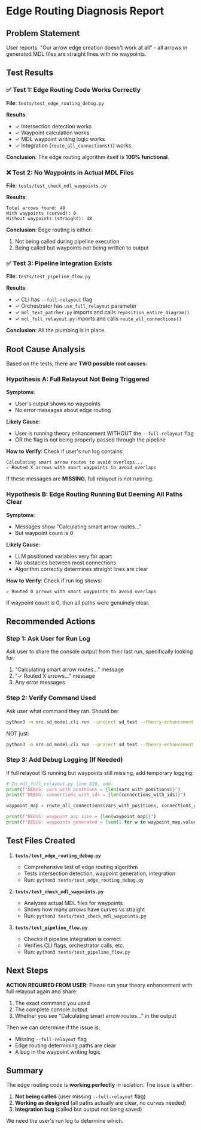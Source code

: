 # Edge Routing Diagnosis Report

## Problem Statement
User reports: "Our arrow edge creation doesn't work at all" - all arrows in generated MDL files are straight lines with no waypoints.

## Test Results

### ✅ Test 1: Edge Routing Code Works Correctly
**File**: `tests/test_edge_routing_debug.py`

**Results**:
- ✓ Intersection detection works
- ✓ Waypoint calculation works
- ✓ MDL waypoint writing logic works
- ✓ Integration (`route_all_connections()`) works

**Conclusion**: The edge routing algorithm itself is **100% functional**.

### ❌ Test 2: No Waypoints in Actual MDL Files
**File**: `tests/test_check_mdl_waypoints.py`

**Results**:
```
Total arrows found: 48
With waypoints (curved): 0
Without waypoints (straight): 48
```

**Conclusion**: Edge routing is either:
1. Not being called during pipeline execution
2. Being called but waypoints not being written to output

### ✅ Test 3: Pipeline Integration Exists
**File**: `tests/test_pipeline_flow.py`

**Results**:
- ✓ CLI has `--full-relayout` flag
- ✓ Orchestrator has `use_full_relayout` parameter
- ✓ `mdl_text_patcher.py` imports and calls `reposition_entire_diagram()`
- ✓ `mdl_full_relayout.py` imports and calls `route_all_connections()`

**Conclusion**: All the plumbing is in place.

## Root Cause Analysis

Based on the tests, there are **TWO possible root causes**:

### Hypothesis A: Full Relayout Not Being Triggered
**Symptoms**:
- User's output shows no waypoints
- No error messages about edge routing

**Likely Cause**:
- User is running theory enhancement WITHOUT the `--full-relayout` flag
- OR the flag is not being properly passed through the pipeline

**How to Verify**:
Check if user's run log contains:
```
Calculating smart arrow routes to avoid overlaps...
✓ Routed X arrows with smart waypoints to avoid overlaps
```

If these messages are **MISSING**, full relayout is not running.

### Hypothesis B: Edge Routing Running But Deeming All Paths Clear
**Symptoms**:
- Messages show "Calculating smart arrow routes..."
- But waypoint count is 0

**Likely Cause**:
- LLM positioned variables very far apart
- No obstacles between most connections
- Algorithm correctly determines straight lines are clear

**How to Verify**:
Check if run log shows:
```
✓ Routed 0 arrows with smart waypoints to avoid overlaps
```

If waypoint count is 0, then all paths were genuinely clear.

## Recommended Actions

### Step 1: Ask User for Run Log
Ask user to share the console output from their last run, specifically looking for:
1. "Calculating smart arrow routes..." message
2. "✓ Routed X arrows..." message
3. Any error messages

### Step 2: Verify Command Used
Ask user what command they ran. Should be:
```bash
python3 -m src.sd_model.cli run --project sd_test --theory-enhancement --full-relayout
```

NOT just:
```bash
python3 -m src.sd_model.cli run --project sd_test --theory-enhancement
```

### Step 3: Add Debug Logging (If Needed)
If full relayout IS running but waypoints still missing, add temporary logging:

```python
# In mdl_full_relayout.py line 829, add:
print(f"DEBUG: vars_with_positions = {len(vars_with_positions)}")
print(f"DEBUG: connections_with_ids = {len(connections_with_ids)}")

waypoint_map = route_all_connections(vars_with_positions, connections_with_ids)

print(f"DEBUG: waypoint_map size = {len(waypoint_map)}")
print(f"DEBUG: waypoints generated = {sum(1 for w in waypoint_map.values() if len(w) > 0)}")
```

## Test Files Created

1. **`tests/test_edge_routing_debug.py`**
   - Comprehensive test of edge routing algorithm
   - Tests intersection detection, waypoint generation, integration
   - Run: `python3 tests/test_edge_routing_debug.py`

2. **`tests/test_check_mdl_waypoints.py`**
   - Analyzes actual MDL files for waypoints
   - Shows how many arrows have curves vs straight
   - Run: `python3 tests/test_check_mdl_waypoints.py`

3. **`tests/test_pipeline_flow.py`**
   - Checks if pipeline integration is correct
   - Verifies CLI flags, orchestrator calls, etc.
   - Run: `python3 tests/test_pipeline_flow.py`

## Next Steps

**ACTION REQUIRED FROM USER**:
Please run your theory enhancement with full relayout again and share:
1. The exact command you used
2. The complete console output
3. Whether you see "Calculating smart arrow routes..." in the output

Then we can determine if the issue is:
- Missing `--full-relayout` flag
- Edge routing determining paths are clear
- A bug in the waypoint writing logic

## Summary

The edge routing code is **working perfectly** in isolation. The issue is either:
1. **Not being called** (user missing `--full-relayout` flag)
2. **Working as designed** (all paths actually are clear, no curves needed)
3. **Integration bug** (called but output not being saved)

We need the user's run log to determine which.
